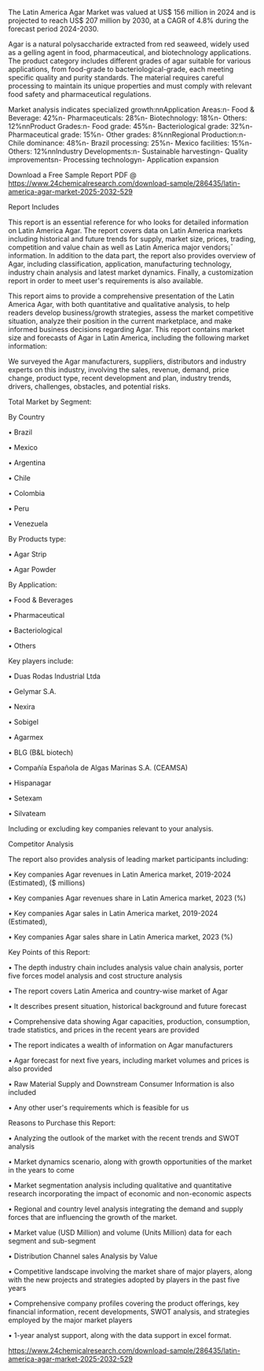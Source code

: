 The Latin America Agar Market was valued at US$ 156 million in 2024 and is projected to reach US$ 207 million by 2030, at a CAGR of 4.8% during the forecast period 2024-2030.

Agar is a natural polysaccharide extracted from red seaweed, widely used as a gelling agent in food, pharmaceutical, and biotechnology applications. The product category includes different grades of agar suitable for various applications, from food-grade to bacteriological-grade, each meeting specific quality and purity standards. The material requires careful processing to maintain its unique properties and must comply with relevant food safety and pharmaceutical regulations.

Market analysis indicates specialized growth:nnApplication Areas:n- Food & Beverage: 42%n- Pharmaceuticals: 28%n- Biotechnology: 18%n- Others: 12%nnProduct Grades:n- Food grade: 45%n- Bacteriological grade: 32%n- Pharmaceutical grade: 15%n- Other grades: 8%nnRegional Production:n- Chile dominance: 48%n- Brazil processing: 25%n- Mexico facilities: 15%n- Others: 12%nnIndustry Developments:n- Sustainable harvestingn- Quality improvementsn- Processing technologyn- Application expansion

Download a Free Sample Report PDF @ https://www.24chemicalresearch.com/download-sample/286435/latin-america-agar-market-2025-2032-529

Report Includes

This report is an essential reference for who looks for detailed information on Latin America Agar. The report covers data on Latin America markets including historical and future trends for supply, market size, prices, trading, competition and value chain as well as Latin America major vendors¡¯ information. In addition to the data part, the report also provides overview of Agar, including classification, application, manufacturing technology, industry chain analysis and latest market dynamics. Finally, a customization report in order to meet user's requirements is also available.

This report aims to provide a comprehensive presentation of the Latin America Agar, with both quantitative and qualitative analysis, to help readers develop business/growth strategies, assess the market competitive situation, analyze their position in the current marketplace, and make informed business decisions regarding Agar. This report contains market size and forecasts of Agar in Latin America, including the following market information:

We surveyed the Agar manufacturers, suppliers, distributors and industry experts on this industry, involving the sales, revenue, demand, price change, product type, recent development and plan, industry trends, drivers, challenges, obstacles, and potential risks.

Total Market by Segment:

By Country

•    Brazil

•    Mexico

•    Argentina

•    Chile

•    Colombia

•    Peru

•    Venezuela

By Products type:

•    Agar Strip

•    Agar Powder

By Application:

•    Food & Beverages

•    Pharmaceutical

•    Bacteriological

•    Others

Key players include: 

•    Duas Rodas Industrial Ltda

•    Gelymar S.A.

•    Nexira

•    Sobigel

•    Agarmex

•    BLG (B&L biotech)

•    Compañía Española de Algas Marinas S.A. (CEAMSA)

•    Hispanagar

•    Setexam

•    Silvateam

Including or excluding key companies relevant to your analysis.

Competitor Analysis

The report also provides analysis of leading market participants including:

•    Key companies Agar revenues in Latin America market, 2019-2024 (Estimated), ($ millions)

•    Key companies Agar revenues share in Latin America market, 2023 (%)

•    Key companies Agar sales in Latin America market, 2019-2024 (Estimated),

•    Key companies Agar sales share in Latin America market, 2023 (%)

Key Points of this Report:

•    The depth industry chain includes analysis value chain analysis, porter five forces model analysis and cost structure analysis

•    The report covers Latin America and country-wise market of Agar

•    It describes present situation, historical background and future forecast

•    Comprehensive data showing Agar capacities, production, consumption, trade statistics, and prices in the recent years are provided

•    The report indicates a wealth of information on Agar manufacturers

•    Agar forecast for next five years, including market volumes and prices is also provided

•    Raw Material Supply and Downstream Consumer Information is also included

•    Any other user's requirements which is feasible for us

Reasons to Purchase this Report:

•    Analyzing the outlook of the market with the recent trends and SWOT analysis

•    Market dynamics scenario, along with growth opportunities of the market in the years to come

•    Market segmentation analysis including qualitative and quantitative research incorporating the impact of economic and non-economic aspects

•    Regional and country level analysis integrating the demand and supply forces that are influencing the growth of the market.

•    Market value (USD Million) and volume (Units Million) data for each segment and sub-segment

•    Distribution Channel sales Analysis by Value

•    Competitive landscape involving the market share of major players, along with the new projects and strategies adopted by players in the past five years

•    Comprehensive company profiles covering the product offerings, key financial information, recent developments, SWOT analysis, and strategies employed by the major market players

•    1-year analyst support, along with the data support in excel format.

 https://www.24chemicalresearch.com/download-sample/286435/latin-america-agar-market-2025-2032-529
